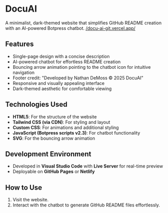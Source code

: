 # DocuAI 

A minimalist, dark-themed website that simplifies GitHub README creation with an AI-powered Botpress chatbot. 
[/docu-ai-git.vercel.app/](https://docu-ai-git.vercel.app/)
## Features 

- Single-page design with a concise description 
- AI-powered chatbot for effortless README creation 
- Bouncing arrow animation pointing to the chatbot icon for intuitive navigation 
- Footer credit: "Developed by Nathan DeMoss © 2025 DocuAI" 
- Responsive and visually appealing interface 
- Dark-themed aesthetic for comfortable viewing 

## Technologies Used 

- **HTML5**: For the structure of the website 
- **Tailwind CSS (via CDN)**: For styling and layout 
- **Custom CSS**: For animations and additional styling 
- **JavaScript (Botpress scripts v2.3)**: For chatbot functionality 
- **SVG**: For the bouncing arrow animation 

## Development Environment 

- Developed in **Visual Studio Code** with **Live Server** for real-time preview 
- Deployable on **GitHub Pages** or **Netlify** 

## How to Use 

1. Visit the website. 
2. Interact with the chatbot to generate GitHub README files effortlessly. 
